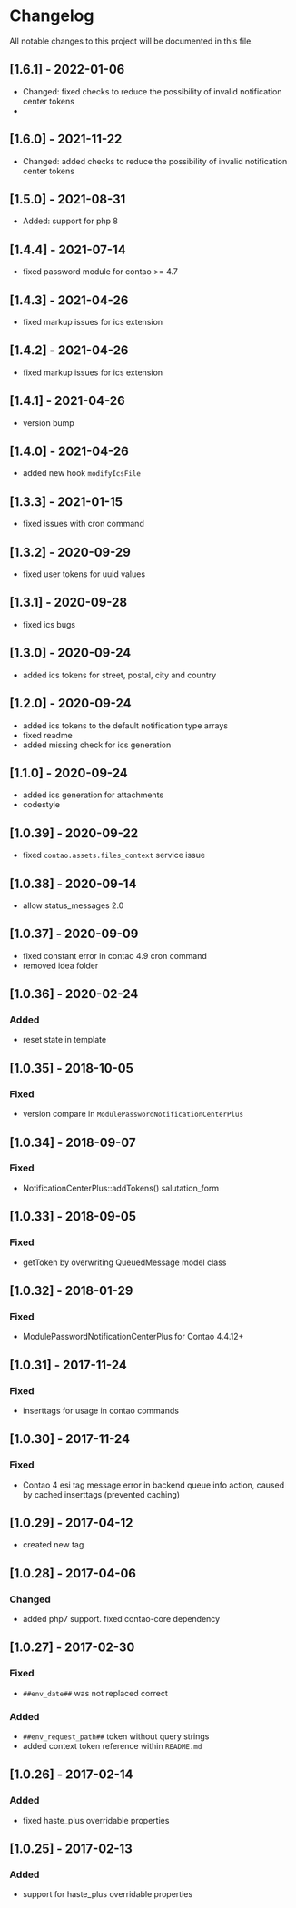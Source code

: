 # Changelog

All notable changes to this project will be documented in this file.

## [1.6.1] - 2022-01-06
- Changed: fixed checks to reduce the possibility of invalid notification center tokens
- 
## [1.6.0] - 2021-11-22
- Changed: added checks to reduce the possibility of invalid notification center tokens

## [1.5.0] - 2021-08-31

- Added: support for php 8

## [1.4.4] - 2021-07-14

- fixed password module for contao >= 4.7

## [1.4.3] - 2021-04-26

- fixed markup issues for ics extension

## [1.4.2] - 2021-04-26

- fixed markup issues for ics extension

## [1.4.1] - 2021-04-26

- version bump

## [1.4.0] - 2021-04-26

- added new hook `modifyIcsFile`

## [1.3.3] - 2021-01-15

- fixed issues with cron command

## [1.3.2] - 2020-09-29

- fixed user tokens for uuid values

## [1.3.1] - 2020-09-28

- fixed ics bugs

## [1.3.0] - 2020-09-24

- added ics tokens for street, postal, city and country

## [1.2.0] - 2020-09-24

- added ics tokens to the default notification type arrays
- fixed readme
- added missing check for ics generation

## [1.1.0] - 2020-09-24

- added ics generation for attachments
- codestyle

## [1.0.39] - 2020-09-22

- fixed `contao.assets.files_context` service issue

## [1.0.38] - 2020-09-14

- allow status_messages 2.0

## [1.0.37] - 2020-09-09

- fixed constant error in contao 4.9 cron command
- removed idea folder

## [1.0.36] - 2020-02-24

### Added

- reset state in template

## [1.0.35] - 2018-10-05

### Fixed

- version compare in `ModulePasswordNotificationCenterPlus`

## [1.0.34] - 2018-09-07

### Fixed

- NotificationCenterPlus::addTokens() salutation_form

## [1.0.33] - 2018-09-05

### Fixed

- getToken by overwriting QueuedMessage model class

## [1.0.32] - 2018-01-29

### Fixed

- ModulePasswordNotificationCenterPlus for Contao 4.4.12+

## [1.0.31] - 2017-11-24

### Fixed

- inserttags for usage in contao commands

## [1.0.30] - 2017-11-24

### Fixed

- Contao 4 esi tag message error in backend queue info action, caused by cached inserttags (prevented caching)

## [1.0.29] - 2017-04-12

- created new tag

## [1.0.28] - 2017-04-06

### Changed

- added php7 support. fixed contao-core dependency

## [1.0.27] - 2017-02-30

### Fixed

- `##env_date##` was not replaced correct

### Added

- `##env_request_path##` token without query strings
- added context token reference within `README.md`

## [1.0.26] - 2017-02-14

### Added

- fixed haste_plus overridable properties

## [1.0.25] - 2017-02-13

### Added

- support for haste_plus overridable properties
